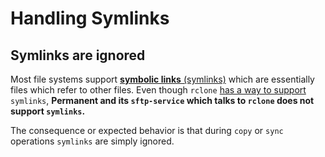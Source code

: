 # Handling Symlinks

## Symlinks are ignored

Most file systems support [**symbolic links** (symlinks)](https://en.wikipedia.org/wiki/Symbolic_link) which are essentially files which refer to other files. Even though `rclone` [has a way to support](https://rclone.org/local/#symlinks-junction-points) `symlinks`, **Permanent and its `sftp-service` which talks to `rclone` does not support `symlinks`.**

The consequence or expected behavior is that during `copy` or `sync` operations `symlinks` are simply ignored.
